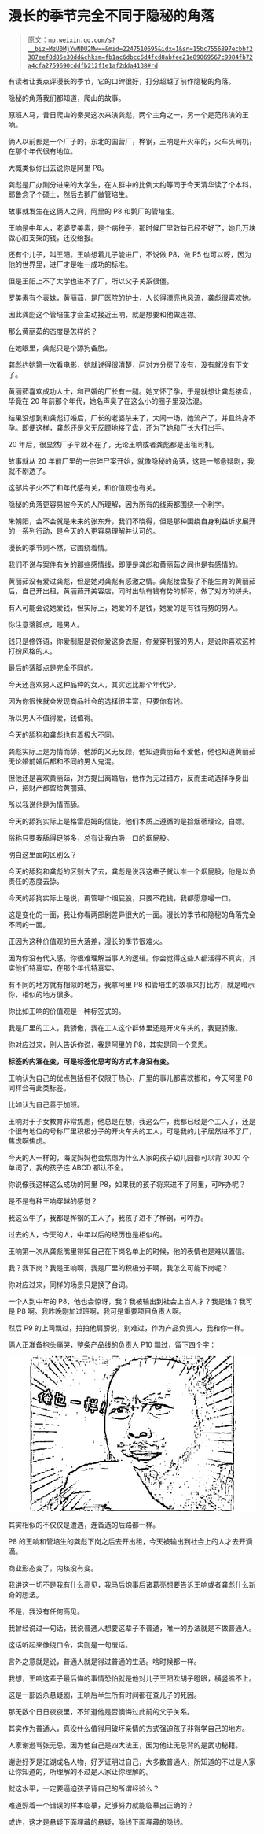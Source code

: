 # 漫长的季节完全不同于隐秘的角落

> 原文：[`mp.weixin.qq.com/s?__biz=MzU0MjYwNDU2Mw==&mid=2247510695&idx=1&sn=15bc7556897ecbbf2387eef8d85e30dd&chksm=fb1ac6dbcc6d4fcd8abfee21e89069567c9984fb72a4cfa2759690cddfb212f1e1af2dda4138#rd`](http://mp.weixin.qq.com/s?__biz=MzU0MjYwNDU2Mw==&mid=2247510695&idx=1&sn=15bc7556897ecbbf2387eef8d85e30dd&chksm=fb1ac6dbcc6d4fcd8abfee21e89069567c9984fb72a4cfa2759690cddfb212f1e1af2dda4138#rd)

有读者让我点评漫长的季节，它的口碑很好，打分超越了前作隐秘的角落。

隐秘的角落我们都知道，爬山的故事。

原班人马，昔日爬山的秦昊这次来演龚彪，两个主角之一，另一个是范伟演的王响。

俩人以前都是一个厂子的，东北的国营厂，桦钢，王响是开火车的，火车头司机，在那个年代很有地位。 

大概类似你出去说你是阿里 P8。

龚彪是厂办刚分进来的大学生，在人群中的比例大约等同于今天清华读了个本科，耶鲁念了个硕士，然后去鹅厂做管培生。

故事就发生在这俩人之间，阿里的 P8 和鹅厂的管培生。 

王响是中年人，老婆罗美素，是个病秧子，那时候厂里效益已经不好了，她几万块做心脏支架的钱，还没给报。

还有个儿子，叫王阳。王响想着儿子能进厂，不说做 P8，做 P5 也可以呀，因为他的世界里，进厂才是唯一成功的标准。 

但是王阳上不了大学也进不了厂，所以父子关系很僵。

罗美素有个表妹，黄丽茹，是厂医院的护士，人长得漂亮也风流，龚彪很喜欢她。

因此龚彪这个管培生才会主动接近王响，就是想要和他做连襟。

那么黄丽茹的态度是怎样的？

在她眼里，龚彪只是个舔狗备胎。

龚彪约她第一次看电影，她就说得很清楚，问对方分房了没有，没有就没有下文了。 

黄丽茹喜欢成功人士，和已婚的厂长有一腿。她又怀了孕，于是就想让龚彪接盘，毕竟在 20 年前那个年代，她名声臭了在这么小的圈子里没法混。

结果没想到和龚彪订婚后，厂长的老婆杀来了，大闹一场，她流产了，并且终身不孕。即便这样，龚彪还是义无反顾地接了盘，还为了她和厂长大打出手。

20 年后，很显然厂子早就不在了，无论王响或者龚彪都是出租司机。

故事就从 20 年前厂里的一宗碎尸案开始，就像隐秘的角落，这是一部悬疑剧，我就不剧透了。

这部片子火不了和年代感有关，和价值观也有关。

隐秘的角落更容易被今天的人所理解，因为所有的线索都围绕一个利字。

朱朝阳，会不会就是未来的张东升，我们不晓得，但是那种围绕自身利益诉求展开的一系列行动，是今天的人更容易理解并认可的。

漫长的季节则不然，它围绕着情。

我们不说与案件有关的那些感情线，即便是龚彪和黄丽茹之间也是有感情的。

黄丽茹没有爱过龚彪，但是她对龚彪有感激之情。龚彪接盘娶了不能生育的黄丽茹后，自己开出租，黄丽茹开美容店，同时出轨有钱有势的郝哥，做了对方的姘头。

有人可能会说她爱钱，但实际上，她爱的不是钱，她爱的是有钱有势的男人。

你注意落脚点，是男人。

钱只是修饰语，你爱制服是说你爱这身衣服，你爱穿制服的男人，是说你喜欢这种打扮风格的人。

最后的落脚点是完全不同的。

今天还喜欢男人这种品种的女人，其实远比那个年代少。

因为你很快就会发现商品社会的选择很丰富，只要你有钱。

所以男人不值得爱，钱值得。

今天的舔狗和龚彪也有着极大不同。

龚彪实际上是为情而舔，他舔的义无反顾，他知道黄丽茹不爱他，他也知道黄丽茹无论婚前婚后都和不同的男人鬼混。

但他还是喜欢黄丽茹，对方提出离婚后，他作为无过错方，反而主动选择净身出户，把财产都留给黄丽茹。 

所以我说他是为情而舔。 

今天的舔狗实际上是格雷厄姆的信徒，他们本质上遵循的是捡烟蒂理论，白嫖。

俗称只要我舔得足够多，总有让我白吸一口的烟屁股。 

明白这里面的区别么？ 

今天的舔狗和龚彪的区别大了去，龚彪是说我这辈子就认准一个烟屁股，他是以负责任的态度去舔。

今天的舔狗实际上是说，甭管哪个烟屁股，只要不花钱，我都愿意嘬一口。

这是变化的一面，我让你看两部剧差异很大的一面。漫长的季节和隐秘的角落完全不同的一面。 

正因为这种价值观的巨大落差，漫长的季节很难火。 

因为你没有代入感，你很难理解当事人的逻辑。你会觉得这些人都活得不真实，其实他们特真实，在那个年代特真实。

有不同的地方就有相似的地方，我拿阿里 P8 和管培生的故事来打比方，就是暗示你，相似的地方很多。 

你比如王响的价值观是一种标签式的。 

我是厂里的工人，我骄傲，我在工人这个群体里还是开火车头的，我更骄傲。 

你对应过来，别人告诉你说，我是阿里的 P8，其实是同一个意思。 

**标签的内涵在变，可是标签化思考的方式本身没有变。** 

王响认为自己的优点包括但不仅限于热心，厂里的事儿都喜欢掺和，今天阿里 P8 同样会有此类标签。 

比如认为自己善于加班。 

王响对于子女教育非常焦虑，他总是在想，我这么牛，我都已经是个工人了，还是个很有地位的号称厂里积极分子的开火车头的工人，可是我的儿子居然进不了厂，焦虑啊焦虑。 

今天的人一样的，海淀妈妈也会焦虑为什么人家的孩子幼儿园都可以背 3000 个单词了，我的孩子连 ABCD 都认不全。 

你说像我这样这么成功的阿里 P8，如果我的孩子将来进不了阿里，可咋办呢？ 

是不是有种王响穿越的感觉？ 

我这么牛了，我都是桦钢的工人了，我孩子进不了桦钢，可咋办。 

过去的人，今天的人，中年以后的经历也是相似的。 

王响第一次从龚彪嘴里得知自己在下岗名单上的时候，他的表情也是难以置信。

我？我下岗？我是王响啊，我是厂里的积极分子啊，我怎么可能下岗呢？ 

你对应过来，同样的场景只是换了台词。 

一个人到中年的 P8，他也会惊讶，我？我被输出到社会上当人才？我是谁？我可是 P8 啊。我昨晚刚加过班啊，我可是重要项目负责人啊。

然后 P9 的上司飘过，拍拍他肩膀说，别难过，作为产品负责人，我和你一样。

俩人正准备抱头痛哭，整条产品线的负责人 P10 飘过，留下四个字： 

![](img/fabfb5a827131a8281593ccd7375f7ef.png)

其实相似的不仅仅是遭遇，连备选的后路都一样。

P8 的王响和管培生的龚彪下岗之后去开出租，今天被输出到社会上的人才去开滴滴。

商业形态变了，内核没有变。 

我讲这一切不是我有什么高见，我马后炮事后诸葛亮想要告诉王响或者龚彪什么新奇的想法。

不是，我没有任何高见。

我曾经说过一句话，我说普通人想要这辈子不普通，唯一的办法就是不做普通人。

这话听起来像绕口令，实则是一句废话。 

言外之意就是说，普通人就是得过普通的生活。啥时候都一样。

我想，王响这辈子最后悔的事情恐怕就是他对儿子王阳吹胡子瞪眼，横竖瞧不上。

这是一部凶杀悬疑剧，王响后半生所有时间都在查儿子的死因。 

那无数个日日夜夜里，不知道他是否懊悔过此前的父子关系。 

其实作为普通人，真没什么值得用破坏亲情的方式强迫孩子非得学自己的地方。 

人家谢逊骂张无忌，因为他自己是四大法王，因为他让无忌背的是武功秘籍。 

谢逊好歹是江湖成名人物，好歹证明过自己，大多数普通人，所知道的不过是人家让你知道的，所理解的不过是人家让你理解的。 

就这水平，一定要逼迫孩子背自己的所谓经验么？ 

难道照着一个错误的样本临摹，足够努力就能临摹出正确的？ 

或许，这才是悬疑下面埋藏的悬疑，隐线下面埋藏的隐线。